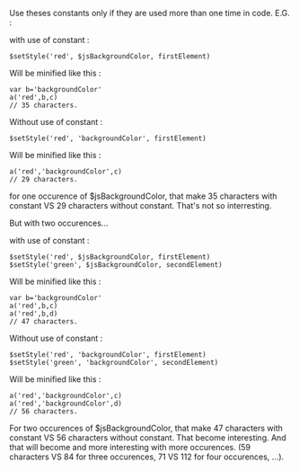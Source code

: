 Use theses constants only if they are used more than one time in code.
E.G. :

with use of constant :

    $setStyle('red', $jsBackgroundColor, firstElement)

Will be minified like this :

    var b='backgroundColor'
    a('red',b,c)
    // 35 characters.

Without use of constant :

    $setStyle('red', 'backgroundColor', firstElement)

Will be minified like this :

    a('red','backgroundColor',c)
    // 29 characters.

for one occurence of $jsBackgroundColor, that make 35 characters with constant VS 29 characters without constant. That's not so interresting.

But with two occurences...

with use of constant :

    $setStyle('red', $jsBackgroundColor, firstElement)
    $setStyle('green', $jsBackgroundColor, secondElement)

Will be minified like this :

    var b='backgroundColor'
    a('red',b,c)
    a('red',b,d)
    // 47 characters.
 Without use of constant :

    $setStyle('red', 'backgroundColor', firstElement)
    $setStyle('green', 'backgroundColor', secondElement)

Will be minified like this :

    a('red','backgroundColor',c)
    a('red','backgroundColor',d)
    // 56 characters.

For two occurences of $jsBackgroundColor, that make 47 characters with constant VS 56 characters without constant. That become interesting. And that will become and more interesting with more occurences. (59 characters VS 84 for three occurences, 71 VS 112 for four occurences, ...).

